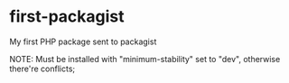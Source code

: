 # first-packagist
My first PHP package sent to packagist

NOTE: Must be installed with "minimum-stability" set to "dev", otherwise there're conflicts; 
